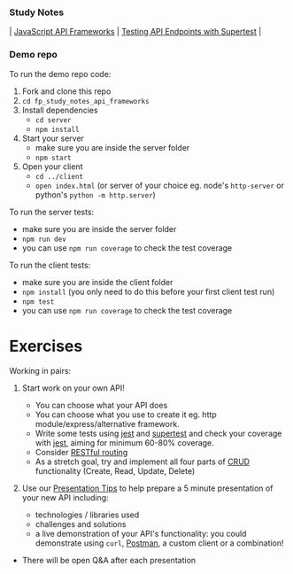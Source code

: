 ### Study Notes
| [JavaScript API Frameworks](https://github.com/getfutureproof/fp_guides_wiki/wiki/JavaScript-API-Frameworks) | [Testing API Endpoints with Supertest](https://github.com/getfutureproof/fp_guides_wiki/wiki/API-Endpoint-Testing-with-Supertest) |

### Demo repo
To run the demo repo code:
1. Fork and clone this repo
2. `cd fp_study_notes_api_frameworks`
3. Install dependencies
    - `cd server`
    - `npm install`
4. Start your server
    - make sure you are inside the server folder
    - `npm start`
5. Open your client
    - `cd ../client`
    - `open index.html` (or server of your choice eg. node's `http-server` or python's `python -m http.server`)
  
To run the server tests:
   - make sure you are inside the server folder
   - `npm run dev`
   - you can use `npm run coverage` to check the test coverage

To run the client tests:
   - make sure you are inside the client folder
   - `npm install` (you only need to do this before your first client test run)
   - `npm test`
   - you can use `npm run coverage` to check the test coverage


# Exercises
Working in pairs:
1. Start work on your own API!
   - You can choose what your API does
   - You can choose what you use to create it eg. http module/express/alternative framework.
   - Write some tests using [jest](https://jestjs.io/docs/en/getting-started) and [supertest](https://www.npmjs.com/package/supertest) and check your coverage with [jest](https://jestjs.io/docs/en/cli#--coverageboolean), aiming for minimum 60-80% coverage.
    - Consider [RESTful routing](https://gist.github.com/alexpchin/09939db6f81d654af06b)
    - As a stretch goal, try and implement all four parts of [CRUD](https://en.wikipedia.org/wiki/Create,_read,_update_and_delete) functionality (Create, Read, Update, Delete)


2. Use our [Presentation Tips](https://gist.github.com/getfutureproof-admin/8858ae4a2e9ef624422b0ed502d9332d) to help prepare a 5 minute presentation of your new API including:
    - technologies / libraries used
    - challenges and solutions
    - a live demonstration of your API's functionality: you could demonstrate using `curl`, [Postman](https://www.postman.com/), a custom client or a combination!
  - There will be open Q&A after each presentation
  
